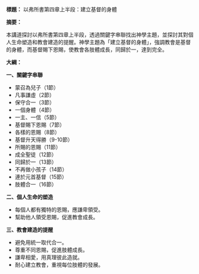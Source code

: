 **標題：** 以弗所書第四章上半段：建立基督的身體

**摘要：**

本講道探討以弗所書第四章上半段，透過關鍵字串聯找出神學主題，並探討其對個人生命塑造和教會建造的提醒。神學主題為「建立基督的身體」，強調教會是基督的身體，而基督賜下恩賜，使教會各肢體成長，同歸於一，達到完全。

**大綱：**

**一、關鍵字串聯**

* 蒙召為兒子（1節）
* 凡事謙虛（2節）
* 保守合一（3節）
* 一個身體（4節）
* 一主、一信（5節）
* 基督賜下恩賜（7節）
* 各樣的恩賜（8節）
* 基督升天得勝（9-10節）
* 所賜的恩賜（11節）
* 成全聖徒（12節）
* 同歸於一（13節）
* 不再做小孩子（14節）
* 連於元首基督（15節）
* 肢體合一（16節）

**二、個人生命的塑造**

* 每個人都有獨特的恩賜，應謙卑領受。
* 幫助他人領受恩賜，促進教會成長。

**三、教會建造的提醒**

* 避免用統一取代合一。
* 尊重不同恩賜，促進肢體成長。
* 謙卑相愛，用真理彼此造就。
* 耐心建立教會，重視每位肢體的發展。